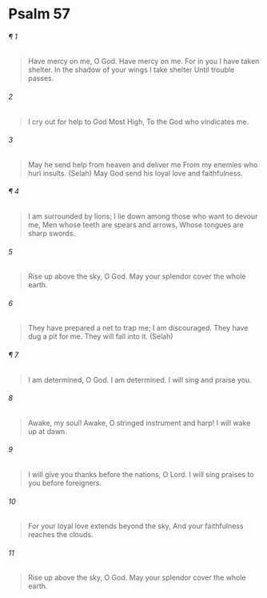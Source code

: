 # Psalm 57
###### ¶ 1
> Have mercy on me, O God. Have mercy on me.
> For in you I have taken shelter.
> In the shadow of your wings I take shelter
> Until trouble passes.
###### 2
> I cry out for help to God Most High,
> To the God who vindicates me.
###### 3
> May he send help from heaven and deliver me
> From my enemies who hurl insults. (Selah)
> May God send his loyal love and faithfulness.
###### ¶ 4
> I am surrounded by lions;
> I lie down among those who want to devour me,
> Men whose teeth are spears and arrows,
> Whose tongues are sharp swords.
###### 5
> Rise up above the sky, O God.
> May your splendor cover the whole earth.
###### 6
> They have prepared a net to trap me;
> I am discouraged.
> They have dug a pit for me.
> They will fall into it. (Selah)
###### ¶ 7
> I am determined, O God. I am determined.
> I will sing and praise you.
###### 8
> Awake, my soul!
> Awake, O stringed instrument and harp!
> I will wake up at dawn.
###### 9
> I will give you thanks before the nations, O Lord.
> I will sing praises to you before foreigners.
###### 10
> For your loyal love extends beyond the sky,
> And your faithfulness reaches the clouds.
###### 11
> Rise up above the sky, O God.
> May your splendor cover the whole earth.
